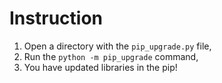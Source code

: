 # Instruction
1. Open a directory with the ```pip_upgrade.py``` file,
2. Run the ```python -m pip_upgrade``` command,
3. You have updated libraries in the pip!